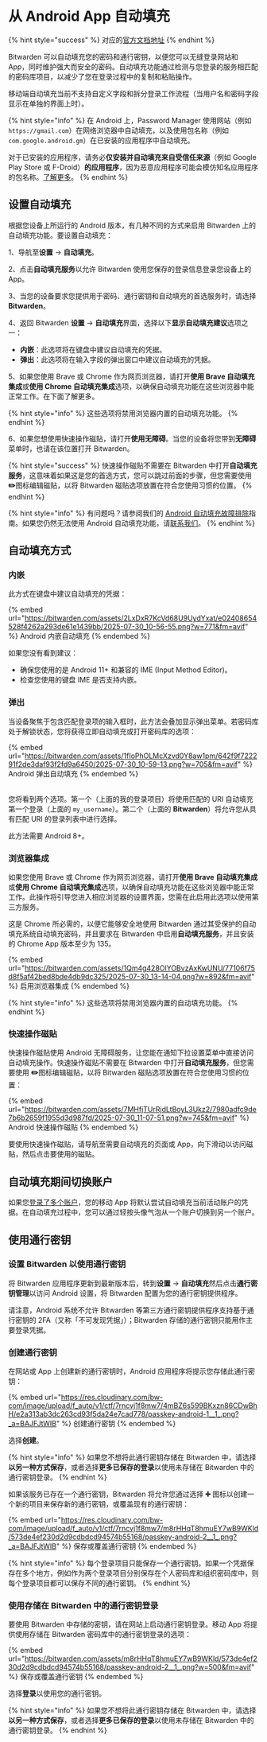 # 从 Android App 自动填充

{% hint style="success" %}
对应的[官方文档地址](https://bitwarden.com/help/article/auto-fill-android/)
{% endhint %}

Bitwarden 可以自动填充您的密码和通行密钥，以便您可以无缝登录网站和 App，同时维护强大而安全的密码。自动填充功能通过检测与您登录的服务相匹配的密码库项目，以减少了您在登录过程中的复制和粘贴操作。

移动端自动填充当前不支持自定义字段和拆分登录工作流程（当用户名和密码字段显示在单独的界面上时）。

{% hint style="info" %}
在 Android 上，Password Manager 使用网站（例如 `https://gmail.com`）在网络浏览器中自动填充，以及使用包名称（例如 `com.google.android.gm`）在已安装的应用程序中自动填充。

对于已安装的应用程序，请务必**仅安装并自动填充来自受信任来源**（例如 Google Play Store 或 F-Droid）**的应用程序**，因为恶意应用程序可能会模仿知名应用程序的包名称。[了解更多](../troubleshoot-autofill/forming-uris-for-autofill.md#obtaining-uris-for-mobile-apps)。
{% endhint %}

## 设置自动填充 <a href="#set-up-autofill" id="set-up-autofill"></a>

根据您设备上所运行的 Android 版本，有几种不同的方式来启用 Bitwarden 上的自动填充功能。要设置自动填充：

1、导航至**设置** → **自动填充**。

2、点击**自动填充服务**以允许 Bitwarden 使用您保存的登录信息登录您设备上的 App。

3、当您的设备要求您提供用于密码、通行密钥和自动填充的首选服务时，请选择 **Bitwarden**。

4、返回 Bitwarden **设置** → **自动填充**界面，选择以下**显示自动填充建议**选项之一：

* **内嵌**：此选项将在键盘中建议自动填充的凭据。
* **弹出**：此选项将在输入字段的弹出窗口中建议自动填充的凭据。

5、如果您使用 Brave 或 Chrome 作为网页浏览器，请打开**使用 Brave 自动填充集成**或**使用 Chrome 自动填充集成**选项，以确保自动填充功能在这些浏览器中能正常工作。在下面了解更多。

{% hint style="info" %}
这些选项将禁用浏览器内置的自动填充功能。
{% endhint %}

6、如果您想使用快速操作磁贴，请打开**使用无障碍**。当您的设备将您带到**无障碍**菜单时，也请在该位置打开 Bitwarden。

{% hint style="success" %}
快速操作磁贴不需要在 Bitwarden 中打开**自动填充服务**，这意味着如果这是您的首选方式，您可以跳过前面的步骤，但您需要使用 **✏️**图标编辑磁贴，以将 Bitwarden 磁贴选项放置在符合您使用习惯的位置。
{% endhint %}

{% hint style="info" %}
有问题吗？请参阅我们的 [Android 自动填充故障排除](../troubleshoot-autofill/troubleshooting-android-auto-fill.md)指南。如果您仍然无法使用 Android 自动填充功能，请[联系我们](https://bitwarden.com/contact/)。
{% endhint %}

## 自动填充方式 <a href="#autofill-methods" id="autofill-methods"></a>

### 内嵌 <a href="#inline" id="inline"></a>

此方式在键盘中建议自动填充的凭据：

{% embed url="https://bitwarden.com/assets/2LxDxR7KcVd68U9UydYxat/e02408654528f4262a293de61e1439bb/2025-07-30_10-56-55.png?w=771&fm=avif" %}
Android 内嵌自动填充
{% endembed %}

如果您没有看到建议：

* 确保您使用的是 Android 11+ 和兼容的 IME (Input Method Editor)。
* 检查您使用的键盘 IME 是否支持内嵌。

### 弹出 <a href="#popup" id="popup"></a>

当设备聚焦于包含匹配登录项的输入框时，此方法会叠加显示弹出菜单。若密码库处于解锁状态，您将获得立即自动填充或打开密码库的选项：

{% embed url="https://bitwarden.com/assets/1fIoPhOLMcXzvd0Y8aw1pm/642f9f722291f2de3daf93f2fd9a6450/2025-07-30_10-59-13.png?w=705&fm=avif" %}
Android 弹出自动填充
{% endembed %}

\
您将看到两个选项。第一个（上面的我的登录项目）将使用匹配的 URI 自动填充第一个登录（上面的 `my_username`）。第二个（上面的 **Bitwarden**）将允许您从具有匹配 URI 的登录列表中进行选择。

此方法需要 Android 8+。

### 浏览器集成 <a href="#browser-integrations" id="browser-integrations"></a>

如果您使用 Brave 或 Chrome 作为网页浏览器，请打开**使用 Brave 自动填充集成**或**使用 Chrome 自动填充集成**选项，以确保自动填充功能在这些浏览器中能正常工作。此操作将引导您进入相应浏览器的设置界面，您需在此启用此选项以使用第三方服务。

这是 Chrome 所必需的，以便它能够安全地使用 Bitwarden 通过其受保护的自动填充系统自动填充密码，并且要求在 Bitwarden 中启用**自动填充服务**，并且安装的 Chrome App 版本至少为 135。

{% embed url="https://bitwarden.com/assets/1Qm4g428OlYOBvzAxKwUNU/77106f75d8f5af42bed8bde4db9dc325/2025-07-30_13-14-04.png?w=892&fm=avif" %}
启用浏览器集成
{% endembed %}

{% hint style="info" %}
这些选项将禁用浏览器内置的自动填充功能。
{% endhint %}

### 快速操作磁贴 <a href="#quick-action-tiles" id="quick-action-tiles"></a>

快速操作磁贴使用 Android 无障碍服务，让您能在通知下拉设置菜单中直接访问自动填充操作。快速操作磁贴不需要在 Bitwarden 中打开**自动填充服务**，但您需要使用 **✏️**图标编辑磁贴，以将 Bitwarden 磁贴选项放置在符合您使用习惯的位置：

{% embed url="https://bitwarden.com/assets/7MHfjTUrRjdLtBoyL3Ukz2/7980adfc9de7b6b2659f1955d3d987fd/2025-07-30_11-07-51.png?w=745&fm=avif" %}
Android 快速操作磁贴
{% endembed %}

要使用快速操作磁贴，请导航至需要自动填充的页面或 App，向下滑动以访问磁贴，然后点击要使用的磁贴。

## 自动填充期间切换账户 <a href="#switch-accounts-during-autofill" id="switch-accounts-during-autofill"></a>

如果您[登录了多个账户](../../../account/log-in-and-unlock/more-log-in-options/account-switching.md)，您的移动 App 将默认尝试自动填充当前活动账户的凭据。在自动填充过程中，您可以通过轻按头像气泡从一个账户切换到另一个账户。

## 使用通行密钥 <a href="#using-passkeys" id="using-passkeys"></a>

### 设置 Bitwarden 以使用通行密钥 <a href="#setup-bitwarden-for-use-with-passkeys" id="setup-bitwarden-for-use-with-passkeys"></a>

将 Bitwarden 应用程序更新到最新版本后，转到**设置** → **自动填充**然后点击**通行密钥管理**以访问 Android 设置，将 Bitwarden 配置为您的通行密钥提供程序。

请注意，Android 系统不允许 Bitwarden 等第三方通行密钥提供程序支持基于通行密钥的 2FA（又称「不可发现凭据」）；Bitwarden 存储的通行密钥只能用作主要登录凭据。

### 创建通行密钥 <a href="#create-a-passkey" id="create-a-passkey"></a>

在网站或 App 上创建新的通行密钥时，Android 应用程序将提示您存储此通行密钥：

{% embed url="https://res.cloudinary.com/bw-com/image/upload/f_auto/v1/ctf/7rncvj1f8mw7/4mBZ6s599BKxzn86CDwBhH/e2a313ab3dc263cd93f5da24e7cad778/passkey-android-1__1_.png?_a=BAJFJtWIB" %}
创建通行密钥
{% endembed %}

选择**创建**。

{% hint style="info" %}
如果您不想将此通行密钥存储在 Bitwarden 中，请选择**以另一种方式保存**，或者选择**更多已保存的登录**以使用未存储在 Bitwarden 中的通行密钥登录。
{% endhint %}

如果该服务已存在一个通行密钥，Bitwarden 将允许您通过选择 **➕** 图标以创建一个新的项目来保存新的通行密钥，或覆盖现有的通行密钥：

{% embed url="https://res.cloudinary.com/bw-com/image/upload/f_auto/v1/ctf/7rncvj1f8mw7/m8rHHqT8hmuEY7wB9WKld/573de4ef230d2d9cdbdcd94574b55168/passkey-android-2__1_.png?_a=BAJFJtWIB" %}
保存或覆盖通行密钥
{% endembed %}

{% hint style="info" %}
每个登录项目只能保存一个通行密钥。如果一个凭据保存在多个地方，例如作为两个登录项目分别保存在个人密码库和组织密码库中，则每个登录项目都可以保存不同的通行密钥。
{% endhint %}

### 使用存储在 Bitwarden 中的通行密钥登录 <a href="#sign-in-using-a-passkey-stored-in-bitwarden" id="sign-in-using-a-passkey-stored-in-bitwarden"></a>

要使用 Bitwarden 中存储的密钥，请在网站上启动通行密钥登录。移动 App 将提供使用存储在 Bitwarden 密码库中的通行密钥登录的选项：

{% embed url="https://bitwarden.com/assets/m8rHHqT8hmuEY7wB9WKld/573de4ef230d2d9cdbdcd94574b55168/passkey-android-2__1_.png?w=500&fm=avif" %}
保存或覆盖通行密钥
{% endembed %}

选择**登录**以使用您的通行密钥。

{% hint style="info" %}
如果您不想将此通行密钥存储在 Bitwarden 中，请选择**以另一种方式保存**，或者选择**更多已保存的登录**以使用未存储在 Bitwarden 中的通行密钥登录。
{% endhint %}
